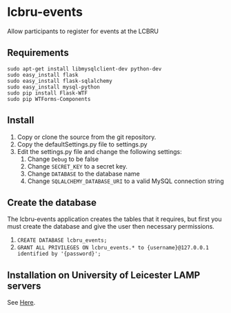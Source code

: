 # lcbru-events

Allow participants to register for events at the LCBRU

## Requirements

    sudo apt-get install libmysqlclient-dev python-dev
    sudo easy_install flask
    sudo easy_install flask-sqlalchemy
    sudo easy_install mysql-python
    sudo pip install Flask-WTF
    sudo pip WTForms-Components

## Install

1. Copy or clone the source from the git repository.
2. Copy the defaultSettings.py file to settings.py
3. Edit the settings.py file and change the following settings:
	1. Change `Debug` to be false
	2. Change `SECRET_KEY` to a secret key.
	3. Change `DATABASE` to the database name
	4. Change `SQLALCHEMY_DATABASE_URI` to a valid MySQL connection string

## Create the database

The lcbru-events application creates the tables that it requires,
but first you must create the database and give the user then
necessary permissions.

1. `CREATE DATABASE lcbru_events;`
2. `GRANT ALL PRIVILEGES ON lcbru_events.* to {username}@127.0.0.1 identified by '{password}';`

## Installation on University of Leicester LAMP servers

See [Here](http://lcbru-trac.rcs.le.ac.uk/wiki/LCBRU%20Events%20Registration%20Website%20HowTo%20Install).